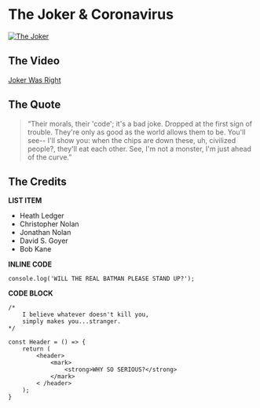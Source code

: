 # The Joker & Coronavirus

[![The Joker](https://raw.githubusercontent.com/zherar7ordoya/images/master/sketch.jpg "The Joker")](https://zherar7ordoya.github.io/ "The Joker")

## The Video

[Joker Was Right](https://twitter.com/DrNOMster/status/1241140873427136513 "Joker Was Right")

## The Quote

> “Their morals, their 'code'; it's a bad joke. Dropped at the first sign of trouble. They're only as good as the world allows them to be. You'll see-- I'll show you: when the chips are down these, uh, civilized people?, they'll eat each other. See, I'm not a monster, I'm just ahead of the curve.”

## The Credits

**LIST ITEM**

- Heath Ledger
- Christopher Nolan
- Jonathan Nolan
- David S. Goyer
- Bob Kane

**INLINE CODE**

`console.log('WILL THE REAL BATMAN PLEASE STAND UP?');`

**CODE BLOCK**

    /*
        I believe whatever doesn't kill you,
        simply makes you...stranger.
    */

    const Header = () => {
        return (
            <header>
                <mark>
                    <strong>WHY SO SERIOUS?</strong>
                </mark>
            < /header>
        );
    }